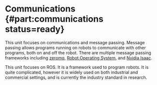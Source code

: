 # Communications {#part:communications status=ready}

This unit focuses on communications and message passing. Message passing allows
programs running on robots to communicate with other programs, both on and off
the robot. There are multiple message passing frameworks including
[zeromq](http://zeromq.org/), [Robot Operating System](http://www.ros.org/),
and [Nvidia Isaac](https://developer.nvidia.com/isaac-sdk).

This unit focuses on ROS. It is a framework used to program robots. It is quite
complicated, however it is widely used on both industrial and commercial
settings, and is currently the industry standard in research.
